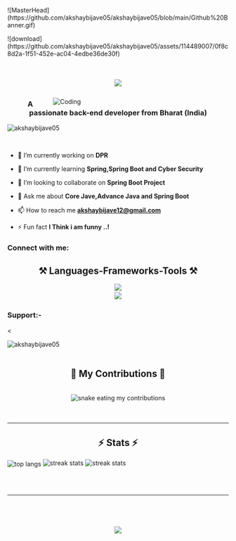 <p>
  ![MasterHead](https://github.com/akshaybijave05/akshaybijave05/blob/main/Github%20Banner.gif)
</p>
![download](https://github.com/akshaybijave05/akshaybijave05/assets/114489007/0f8c8d2a-1f51-452e-ac04-4edbe36de30f)



<h1 align="center">
    <img src="https://readme-typing-svg.herokuapp.com/?font=Righteous&size=35&center=true&vCenter=true&width=500&height=70&duration=4000&lines=Hi+There!+👋;+I'm+Akshay+Bijave..!;" />
</h1>

<img align="right" alt="Coding" width="400" src="https://media.tenor.com/rePDfDWO3XoAAAAd/hacking.gif">

<h3 align="center">A passionate back-end developer from Bharat (India)</h3>
<p align="left"> <img src="https://komarev.com/ghpvc/?username=akshaybijave05&label=Profile%20views&color=0e75b6&style=flat" alt="akshaybijave05" /> </p>
<p align="left"> <a href="https://twitter.com/" target="blank"><img src="https://img.shields.io/twitter/follow/?logo=twitter&style=for-the-badge" alt="" /></a> </p>



- 🔭 I’m currently working on **DPR**

- 🌱 I’m currently learning **Spring,Spring Boot and Cyber Security**

- 👯 I’m looking to collaborate on **Spring Boot Project**

- 💬 Ask me about **Core Jave,Advance Java and Spring Boot**

- 📫 How to reach me **akshaybijave12@gmail.com**

- ⚡ Fun fact **I Think i am funny ..!**

<h3 align="left">Connect with me:</h3>
<p align="left">
</p>



<h2 align="center">⚒️ Languages-Frameworks-Tools ⚒️</h2>
<div align="center">
    <img src="https://skillicons.dev/icons?i=html,css,javascript,c,cpp,java,spring" /><br>
    <img src="https://skillicons.dev/icons?i=mysql,postman,eclipse,vscode,github,linux" />
</div>




<h3 align="left">Support:-</h3><
<p><a href="https://www.buymeacoffee.com/akshaybijave05"> <img align="left" src="https://cdn.buymeacoffee.com/buttons/v2/default-yellow.png" height="50" width="210" alt="akshaybijave05" /></a></p><br><br>



<div align="center">
  <h2>🐍 My Contributions 🐍</h2>
  <br>
  <img alt="snake eating my contributions" src="https://raw.githubusercontent.com/akshaybijave05/akshaybijave05/output/github-contribution-grid-snake.svg" />
<br/><br/><br/>
</div>
<hr/>


<h2 align="center">⚡ Stats ⚡</h2>
<img width=325 align="center" src="https://github-readme-stats.vercel.app/api/top-langs?username=akshaybijave05&show_icons=true&langs_count=8&layout=compact&theme=react&border_radius=10&size_weight=0.5&count_weight=0.5&exclude_repo=github-readme-stats" alt="top langs" />

<img width=390 src="https://github-readme-stats.vercel.app/api?username=akshaybijave05&count_private=true&theme=react&border_radius=10" alt="streak stats"/> 

<img width=390 src="https://streak-stats.demolab.com/?user=salesp07&count_private=true&theme=react&border_radius=10" alt="streak stats"/>

<br/><br/>
<hr/>

<br>
<br>
<h3 align="center">
    <img src="https://readme-typing-svg.herokuapp.com/?font=Righteous&size=25&center=true&vCenter=true&width=500&height=70&duration=4000&lines=Thanks+for+visiting!+✌️;+Shoot+me+a+message+on+Linkedin!;I'm+always+down+to+collab..!+:)">
</h3>
</br>
